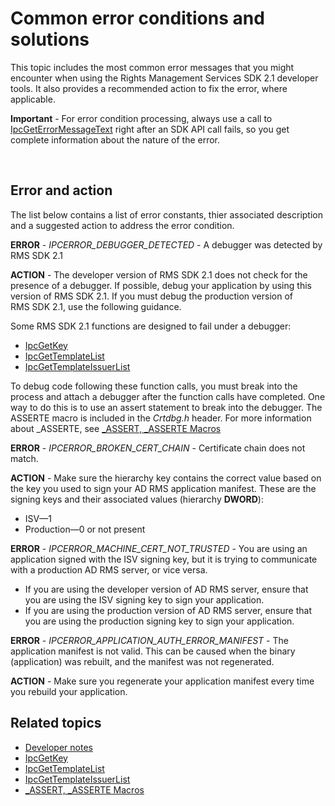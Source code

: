 ﻿
# Common error conditions and solutions #
This topic includes the most common error messages that you might encounter when using the Rights Management Services SDK 2.1 developer tools. It also provides a recommended action to fix the error, where applicable.

**Important** - For error condition processing, always use a call to [IpcGetErrorMessageText](xref:msipc.ipcgeterrormessagetext) right after an SDK API call fails, so you get complete information about the nature of the error.

 

## Error and action ##
The list below contains a list of error constants, thier associated description and a suggested action to address the error condition.

**ERROR** - *IPCERROR_DEBUGGER_DETECTED* - A debugger was detected by RMS SDK 2.1

**ACTION** - The developer version of RMS SDK 2.1 does not check for the presence of a debugger. If possible, debug your application by using this version of RMS SDK 2.1.
If you must debug the production version of RMS SDK 2.1, use the following guidance.

Some RMS SDK 2.1 functions are designed to fail under a debugger:
- [IpcGetKey</strong>](xref:msipc.ipcgetkey)
- [IpcGetTemplateList](xref:msipc.ipcgettemplatelist)
- [IpcGetTemplateIssuerList](xref:msipc.ipcgettemplateissuerlist)

To debug code following these function calls, you must break into the process and attach a debugger after the function calls have completed. One way to do this is to use an assert statement to break into the debugger. The ASSERTE macro is included in the *Crtdbg.h* header.
For more information about \_ASSERTE, see [\_ASSERT, \_ASSERTE Macros](https://msdn.microsoft.com/en-us/library/ezb1wyez.aspx)

**ERROR** - *IPCERROR_BROKEN_CERT_CHAIN* - Certificate chain does not match.

**ACTION** - Make sure the hierarchy key contains the correct value based on the key you used to sign your AD RMS application manifest.
These are the signing keys and their associated values (hierarchy **DWORD**):
- ISV—1
- Production—0 or not present

**ERROR** - *IPCERROR_MACHINE_CERT_NOT_TRUSTED* - You are using an application signed with the ISV signing key, but it is trying to communicate with a production AD RMS server, or vice versa.

- If you are using the developer version of AD RMS server, ensure that you are using the ISV signing key to sign your application.
- If you are using the production version of AD RMS server, ensure that you are using the production signing key to sign your application.

**ERROR** - *IPCERROR_APPLICATION_AUTH_ERROR_MANIFEST* - The application manifest is not valid. This can be caused when the binary (application) was rebuilt, and the manifest was not regenerated.

**ACTION** - Make sure you regenerate your application manifest every time you rebuild your application.

## Related topics ##
* [Developer notes](developer_notes.md)
* [IpcGetKey](xref:msipc.ipcgetkey)
* [IpcGetTemplateList](xref:msipc.ipcgettemplatelist)
* [IpcGetTemplateIssuerList](xref:msipc.ipcgettemplateissuerlist)
* [\_ASSERT, \_ASSERTE Macros](https://msdn.microsoft.com/en-us/library/ezb1wyez.aspx)
 

 
